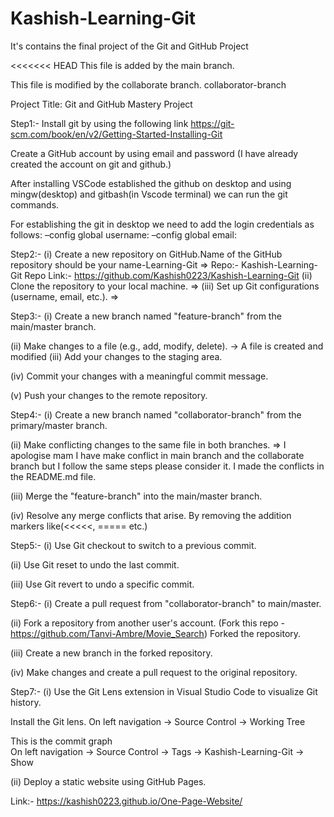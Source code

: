 # Kashish-Learning-Git
It's contains the final project of the Git and GitHub Project 

<<<<<<< HEAD
This file is added by the main branch.

This file is modified by the collaborate branch.
collaborator-branch

Project Title: Git and GitHub Mastery Project

Step1:- Install git by using the following link https://git-scm.com/book/en/v2/Getting-Started-Installing-Git

Create a GitHub account by using email and password 
(I have already created the account on git and github.)

After installing VSCode established the github on desktop and using mingw(desktop) and gitbash(in Vscode terminal) we can run the git commands.

For establishing the git in desktop we need to add the login credentials as follows:
–config global username:
–config global email: 

Step2:- 
(i) Create a new repository on GitHub.Name of the GitHub repository should be your name-Learning-Git
=> Repo:- Kashish-Learning-Git 
Repo Link:-  https://github.com/Kashish0223/Kashish-Learning-Git
(ii) Clone the repository to your local machine.
 => 
(iii) Set up Git configurations (username, email, etc.).
=> 

Step3:- 
(i) Create a new branch named "feature-branch" from the main/master branch.

(ii) Make changes to a file (e.g., add, modify, delete).
-> A file is created and modified
(iii) Add your changes to the staging area.

(iv) Commit your changes with a meaningful commit message.




(v) Push your changes to the remote repository.



Step4:- 
(i) Create a new branch named "collaborator-branch" from the primary/master branch.


(ii)  Make conflicting changes to the same file in both branches.
=> I apologise mam I have make conflict in main branch and the collaborate branch but I follow the same steps please consider it.
I made the conflicts in the README.md file.

(iii)  Merge the "feature-branch" into the main/master branch.


(iv) Resolve any merge conflicts that arise.
By removing the addition markers like(<<<<<, ===== etc.)

Step5:- 
(i)  Use Git checkout to switch to a previous commit.


(ii)  Use Git reset to undo the last commit.



(iii)  Use Git revert to undo a specific commit.


Step6:- 
(i) Create a pull request from "collaborator-branch" to main/master.



(ii)  Fork a repository from another user's account. (Fork this repo - https://github.com/Tanvi-Ambre/Movie_Search)
Forked the repository.

(iii) Create a new branch in the forked repository.


(iv)  Make changes and create a pull request to the original repository.



Step7:- 
(i) Use the Git Lens extension in Visual Studio Code to visualize Git history.

Install the Git lens.
On left navigation -> Source Control -> Working Tree 


This is the commit graph  
On left navigation -> Source Control -> Tags -> Kashish-Learning-Git -> Show 



(ii) Deploy a static website using GitHub Pages.

Link:- https://kashish0223.github.io/One-Page-Website/
